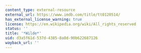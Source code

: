 ```yaml
---
content_type: external-resource
external_url: https://www.imdb.com/title/tt0120514/
has_external_license_warning: true
license: https://en.wikipedia.org/wiki/All_rights_reserved
status: ''
title: '*Wilde*'
uid: d3a5f61d-537d-4385-8a8d-90b622687126
wayback_url: ''
---
```

